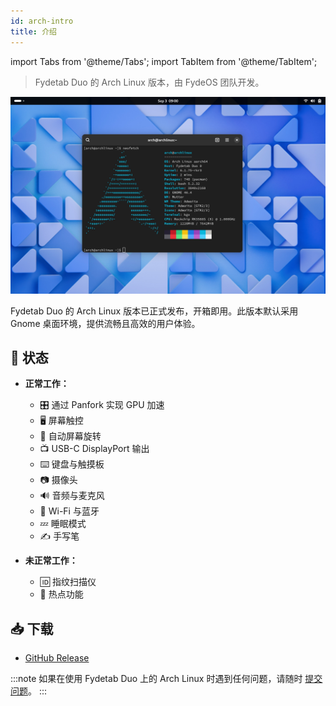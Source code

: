 ```yaml
---
id: arch-intro
title: 介绍
---
```


import Tabs from '@theme/Tabs';
import TabItem from '@theme/TabItem';

> Fydetab Duo 的 Arch Linux 版本，由 FydeOS 团队开发。

![arch preview](/img/arch_preview_gnome.jpeg)

Fydetab Duo 的 Arch Linux 版本已正式发布，开箱即用。此版本默认采用 Gnome 桌面环境，提供流畅且高效的用户体验。

## 🔄 状态

- **正常工作：**
  - 🎛️ 通过 Panfork 实现 GPU 加速
  - 🖥️ 屏幕触控
  - 🔄 自动屏幕旋转
  - 📺 USB-C DisplayPort 输出
  - ⌨️ 键盘与触摸板
  - 📷 摄像头
  - 🔊 音频与麦克风
  - 📶 Wi-Fi 与蓝牙
  - 💤 睡眠模式
  - ✍️ 手写笔

- **未正常工作：**
  - 🆔 指纹扫描仪
  - 📶 热点功能

## 📥 下载 

- [GitHub Release](https://github.com/Linux-for-Fydetab-Duo/releases/releases)

:::note
如果在使用 Fydetab Duo 上的 Arch Linux 时遇到任何问题，请随时 [提交问题](https://github.com/Linux-for-Fydetab-Duo/Issues)。
:::
